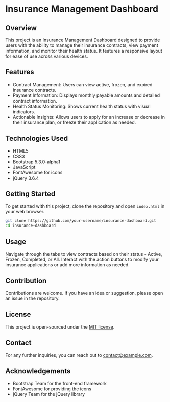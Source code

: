 # Insurance Management Dashboard

## Overview
This project is an Insurance Management Dashboard designed to provide users with the ability to manage their insurance contracts, view payment information, and monitor their health status. It features a responsive layout for ease of use across various devices.

## Features
- Contract Management: Users can view active, frozen, and expired insurance contracts.
- Payment Information: Displays monthly payable amounts and detailed contract information.
- Health Status Monitoring: Shows current health status with visual indicators.
- Actionable Insights: Allows users to apply for an increase or decrease in their insurance plan, or freeze their application as needed.

## Technologies Used
- HTML5
- CSS3
- Bootstrap 5.3.0-alpha1
- JavaScript
- FontAwesome for icons
- jQuery 3.6.4

## Getting Started
To get started with this project, clone the repository and open `index.html` in your web browser.

```bash
git clone https://github.com/your-username/insurance-dashboard.git
cd insurance-dashboard
```

## Usage
Navigate through the tabs to view contracts based on their status - Active, Frozen, Completed, or All. Interact with the action buttons to modify your insurance applications or add more information as needed.

## Contribution
Contributions are welcome. If you have an idea or suggestion, please open an issue in the repository.

## License
This project is open-sourced under the [MIT license](LICENSE).

## Contact
For any further inquiries, you can reach out to [contact@example.com](mailto:contact@example.com).

## Acknowledgements
- Bootstrap Team for the front-end framework
- FontAwesome for providing the icons
- jQuery Team for the jQuery library
```
